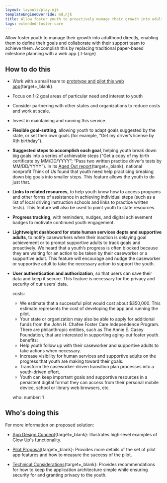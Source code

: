 ```yaml
---
layout: layouts/play.njk
templateEngineOverride: md,njk
title: Allow foster youth to proactively manage their growth into adulthood
tags: extended-foster-care
---
```


Allow foster youth to manage their growth into adulthood directly, enabling them to define their goals and collaborate with their support team to achieve them. Accomplish this by replacing traditional paper-based milestone planning with a web app.{.t-large}

## How to do this

* Work with a small team to [prototype and pilot this web app](https://www.aspentechpolicyhub.org/wp-content/uploads/Glow-Up-App-Proposal.pdf){target=_blank}.

* Focus on 1-2 goal areas of particular need and interest to youth

* Consider partnering with other states and organizations to reduce costs and work at scale.

* Invest in maintaining and running this service.

* **Flexible goal-setting**, allowing youth to adapt goals suggested by the state, or set their own goals (for example, “Get my driver’s license by Xth birthday”).

* **Suggested steps to accomplish each goal**, helping youth break down big goals into a series of achievable steps (“Get a copy of my birth certificate by MM/DD/YYYY”; “Pass two written practice driver’s tests by MM/DD/YYYY”). In its [Aged Out report](https://www.thinkof-us.org/case-studies/aged-out){target=_blank}, national nonprofit Think of Us found that youth need help practicing breaking down big goals into smaller steps. This feature allows the youth to do just that.

* **Links to related resources**, to help youth know how to access programs and other forms of assistance in achieving individual steps (such as a list of local driving instruction schools and links to practice written tests). This feature will also be used to point youth to state resources.

* **Progress tracking**, with reminders, nudges, and digital achievement badges to motivate continued youth engagement.

* **Lightweight dashboard for state human services depts and supportive adults**, to notify caseworkers when their inaction is delaying goal achievement or to prompt supportive adults to track goals and proactively. We heard that a youth’s progress is often blocked because they are waiting for an action to be taken by their caseworker or a supportive adult. This feature will encourage and nudge the caseworker or supportive adult to take the necessary action to support the youth.

* **User authentication and authorization**, so that users can save their data and keep it secure. This feature is necessary for the privacy and security of our users’ data.

  costs:
    - We estimate that a successful pilot would cost about $350,000. This estimate represents the cost of developing the app and running the pilot.
    - Your state or organization may also be able to apply for additional funds from the John H. Chafee Foster Care Independence Program. There are philanthropic entities, such as The Annie E. Casey Foundation, that are interested in supporting aging-out foster youth.
  benefits:
    - Help youth follow up with their caseworker and supportive adults to take actions when necessary.
    - Increase visibility for human services and supportive adults on the progress that youth are making toward their goals.
    - Transform the caseworker-driven transition plan processes into a youth-driven effort.
    - Youth can keep important goals and supportive resources in a persistent digital format they can access from their personal mobile device, school or library web browsers, etc.

  who:
    number: 1

## Who's doing this

For more information on proposed solution:

* [App Design Concept](https://www.youtube.com/watch?v=ITpf-AtYv6E){target=_blank}: Illustrates high-level examples of Glow Up's functionality.

* [Pilot Proposal](https://www.aspentechpolicyhub.org/wp-content/uploads/Glow-Up-App-Proposal.pdf){target=_blank}: Provides more details of the set of pilot app features and how to measure the success of the pilot.

* [Technical Considerations](https://www.aspentechpolicyhub.org/wp-content/uploads/Technical-Considerations-2023.pdf){target=_blank}: Provides recommendations for how to keep the application architecture simple while ensuring security for and granting privacy to the youth.